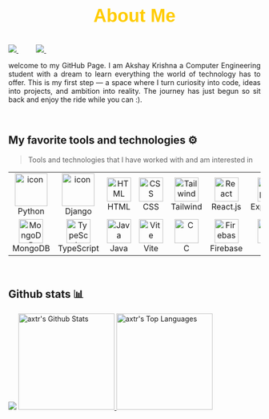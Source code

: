 ## <p align="center" style="font-family: 'Arial', sans-serif; color: #ffcc00; font-size: 36px; font-weight: bold;">About Me</p>

<a href="https://www.instagram.com/renown.18/">
<img src="https://img.shields.io/badge/Instagram-%23E4405F.svg?style=for-the-badge&logo=Instagram&logoColor=white">
</a>
 &nbsp;&nbsp;&nbsp;&nbsp;&nbsp;&nbsp;&nbsp;&nbsp;
<a href="www.linkedin.com/in/akshay-krishna-813a53306/">
<img src="https://img.shields.io/badge/Linkedin-%231DA1F2.svg?style=for-the-badge&logo=Linkedin&logoColor=white">
</a>
&nbsp;&nbsp;&nbsp;&nbsp;&nbsp;&nbsp;&nbsp;&nbsp;
 
<p></p>
<p align="justify">
welcome to my GitHub Page. I am Akshay Krishna a Computer Engineering student with a dream to learn everything the world of technology has to offer. This is my first step — a space where I turn curiosity into code, ideas into projects, and ambition into reality. The journey has just begun so sit back and enjoy the ride while you can :).

</p>

<br/>

## My favorite tools and technologies ⚙️

> Tools and technologies that I have worked with and am interested in

<table>
  <tr>
    <td align="center" width="96">
        <img src="https://techstack-generator.vercel.app/python-icon.svg" alt="icon" width="65" height="65" />
      <br>Python
    </td>
    <td align="center" width="96">
        <img src="https://techstack-generator.vercel.app/django-icon.svg" alt="icon" width="65" height="65" />
      <br>Django
    </td>
    <td align="center" width="96">
        <img src="https://skillicons.dev/icons?i=html" width="48" height="48" alt="HTML" />
      <br>HTML
    </td>
    <td align="center" width="96">
        <img src="https://skillicons.dev/icons?i=css" width="48" height="48" alt="CSS" />
      <br>CSS
    </td>
    <td align="center" width="96">
        <img src="https://skillicons.dev/icons?i=tailwind" width="48" height="48" alt="Tailwind" />
      <br>Tailwind
    </td>
    <td align="center" width="96">
        <img src="https://skillicons.dev/icons?i=react" width="48" height="48" alt="React" />
      <br>React.js
    </td>
    <td align="center" width="96">
        <img src="https://skillicons.dev/icons?i=express" width="48" height="48" alt="Express" />
      <br>Express.js
    </td>
    <td align="center" width="96">
        <img src="https://skillicons.dev/icons?i=nodejs" width="48" height="48" alt="Node.js" />
      <br>Node.js
    </td>
  </tr>
  <tr>
    <td align="center" width="96">
        <img src="https://skillicons.dev/icons?i=mongodb" width="48" height="48" alt="MongoDB" />
      <br>MongoDB
    </td>
    <td align="center" width="96">
        <img src="https://skillicons.dev/icons?i=typescript" width="48" height="48" alt="TypeScript" />
      <br>TypeScript
    </td>
    <td align="center" width="96">
        <img src="https://skillicons.dev/icons?i=java" width="48" height="48" alt="Java" />
      <br>Java
    </td>
    <td align="center" width="96">
        <img src="https://skillicons.dev/icons?i=vite" width="48" height="48" alt="Vite" />
      <br>Vite
    </td>
    <td align="center" width="96">
        <img src="https://skillicons.dev/icons?i=c" width="48" height="48" alt="C" />
      <br>C
    </td>
    <td align="center" width="96">
        <img src="https://skillicons.dev/icons?i=firebase" width="48" height="48" alt="Firebase" />
      <br>Firebase
    </td>
    <td align="center" width="96">
        <img src="https://skillicons.dev/icons?i=git" width="48" height="48" alt="Git" />
      <br>Git
    </td>
    <td align="center" width="96">
        <img src="https://skillicons.dev/icons?i=github" width="48" height="48" alt="GitHub" />
      <br>GitHub
    </td>
  </tr>
</table>

<br/>

## Github stats 📊


<img src="https://komarev.com/ghpvc/?username=axtr05&label=PROFILE+VIEWS&style=for-the-badge&color=brightgreen">


<a href="https://github.com/axtr05/github-readme-stats">
  <img alt="axtr's Github Stats" 
       src="https://github-readme-stats.vercel.app/api/?username=axtr05&show_icons=true&count_private=true&theme=dracula&hide_border=true&bg_color=1e1e1e&title_color=ffffff&icon_color=ffffff" 
       height="192px"/>
</a>
<a href="https://github.com/axtr05/github-readme-stats">
  <img alt="axtr's Top Languages" 
       src="https://github-readme-stats.vercel.app/api/top-langs/?username=axtr05&langs_count=8&layout=compact&theme=dracula&hide_border=true&bg_color=1e1e1e&title_color=ffffff&icon_color=ffffff&hide=Jupyter%20Notebook" 
       height="192px"/>
</a>

<br/>
